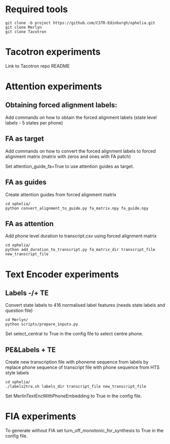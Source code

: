 # Required tools

```
git clone -b project https://github.com/CSTR-Edinburgh/ophelia.git
git clone Merlyn
git clone Tacotron
```

# Tacotron experiments

Link to Tacotron repo README

# Attention experiments

## Obtaining forced alignment labels:

Add commands on how to obtain the forced alignment labels (state level labels - 5 states per phone)

## FA as target

Add commands on how to convert the forced alignment labels to forced alignment matrix (matrix with zeros and ones with FA patch)

Set attention_guide_fa=True to use attention guides as target.

## FA as guides

Create attention guides from forced alignment matrix

```
cd ophelia/
python convert_alignment_to_guide.py fa_matrix.npy fa_guide.npy 
```

## FA as attention

Add phone level duration to transcript.csv using forced alignment matrix

```
cd ophelia/
python add_duration_to_transcript.py fa_matrix_dir transcript_file new_transcript_file
```

# Text Encoder experiments


## Labels -/+ TE

Convert state labels to 416 normalised label features (needs state labels and question file)

```
cd Merlyn/
python scripts/prepare_inputs.py
```

Set select_central to True in the config file to select centre phone.

## PE&Labels + TE

Create new transcription file with phoneme sequence from labels by replace phone sequence of transcript file with phone sequence from HTS style labels
```
cd ophelia/
./labels2tra.sh labels_dir transcript_file new_transcript_file
```

Set MerlinTextEncWithPhoneEmbedding to True in the config file.

# FIA experiments

To generate without FIA set turn_off_monotonic_for_synthesis to True in the config file.

